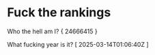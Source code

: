 # Fuck the rankings

Who the hell am I?
{ 24666415 }

What fucking year is it?
[ 2025-03-14T01:06:40Z ]
